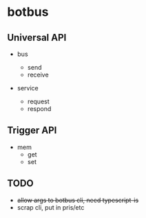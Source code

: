 # botbus

## Universal API

- bus
  - send
  - receive

- service
  - request
  - respond

## Trigger API

- mem
  - get
  - set

## TODO

- ~~allow args to botbus cli, need typescript-is~~
- scrap cli, put in pris/etc

